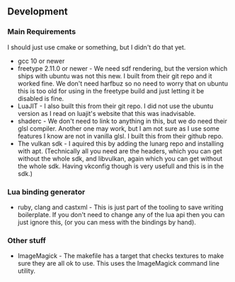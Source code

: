 ## Development

### Main Requirements

I should just use cmake or something, but I didn't do that yet.

 * gcc 10 or newer
 * freetype 2.11.0 or newer - We need sdf rendering, but the version which ships with ubuntu was not this new. I built from their git repo and it worked fine. We don't need harfbuz so no need to worry that on ubuntu this is too old for using in the freetype build and just letting it be disabled is fine.
 * LuaJIT - I also built this from their git repo. I did not use the ubuntu version as I read on luajit's website that this was inadvisable.
 * shaderc - We don't need to link to anything in this, but we do need their glsl compiler. Another one may work, but I am not sure as I use some features I know are not in vanilla glsl. I built this from their github repo.
 * The vulkan sdk - I aquired this by adding the lunarg repo and installing with apt. (Technically all you need are the headers, which you can get without the whole sdk, and libvulkan, again which you can get without the whole sdk. Having vkconfig though is very usefull and this is in the sdk.)

### Lua binding generator

 * ruby, clang and castxml - This is just part of the tooling to save writing boilerplate. If you don't need to change any of the lua api then you can just ignore this, (or you can mess with the bindings by hand).

### Other stuff

 * ImageMagick - The makefile has a target that checks textures to make sure they are all ok to use. This uses the ImageMagick command line utility.